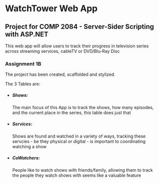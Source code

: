 <h1>WatchTower Web App</h1>
<h2>Project for COMP 2084 - Server-Sider Scripting with ASP.NET</h2>
<p>This web app will allow users to track their progress in television series across streaming services, cableTV or DVD/Blu-Ray Disc</p>

<h3>Assignment 1B</h3>
<p>The project has been created, scaffolded and stylized.</p>
<p>The 3 Tables are:</p>
<ul>
  <li><h5>Shows:</h5>The main focus of this App is to track the shows, how many episodes, and the current place in the series, this table does just that</li>  
  <li><h5>Services:</h5>Shows are found and watched in a variety of ways, tracking these servcies - be they physical or digital - is important to coordinating watching a show</li>  
  <li><h5>CoWatchers:</h5>People like to watch shows with friends/family, allowing them to track the people they watch shows with seems like a valuable feature</li>  
</ul>

